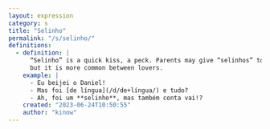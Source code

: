 ```yaml
---
layout: expression
category: s
title: "Selinho"
permalink: "/s/selinho/"
definitions:
  - definition: |
      “Selinho” is a quick kiss, a peck. Parents may give “selinhos” to their kids,
      but it is more common between lovers.
    example: |
      - Eu beijei o Daniel!
      - Mas foi [de língua](/d/de+língua/) e tudo?
      - Ah, foi um **selinho**, mas também conta vai!?
    created: "2023-06-24T10:50:55"
    author: "kinow"
---
```


